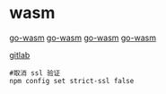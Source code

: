 # wasm

[go-wasm](https://mp.weixin.qq.com/s/UnnuYxHhBJGoU-PWa7kMhw)
[go-wasm](https://mp.weixin.qq.com/s/3qMzLd3h76j59fvAskZrrg)
[go-wasm](https://geektutu.com/post/quick-go-wasm.html)
[go-wasm](https://www.qinglite.cn/doc/66216476ed6fe796d)

[gitlab](https://gitlab.com/k33g_org/suborbital-demo)

```shell
#取消 ssl 验证
npm config set strict-ssl false
```
